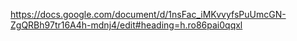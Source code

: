 https://docs.google.com/document/d/1nsFac_iMKvvyfsPuUmcGN-ZgQRBh97tr16A4h-mdnj4/edit#heading=h.ro86pai0qqxl
